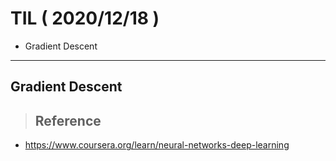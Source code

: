 # TIL ( 2020/12/18 )

- Gradient Descent

---

## Gradient Descent









>## Reference

- https://www.coursera.org/learn/neural-networks-deep-learning

